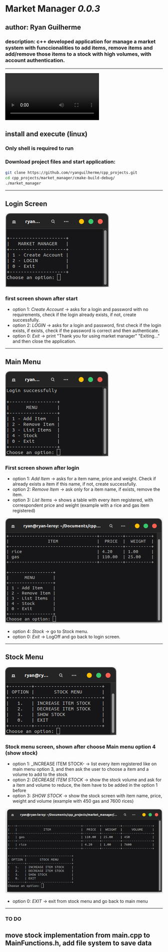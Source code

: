 # **Market Manager** _0.0.3_
## author: Ryan Guilherme

### description: c++ developed application for manage a market system with funccionalities to add items, remove items and add/remove those items to a stock with high volumes, with account authentication.
<hr>

![demo video](media/market_manager_demo.mp4)

## install and execute (linux)
### Only shell is required to run
### Download project files and start application:
```bash
git clone https://github.com/ryanguilherme/cpp_projects.git
cd cpp_projects/market_manager/cmake-build-debug/
./market_manager
```
<hr>

## **Login Screen**
![login screen](media/loginScreen.png)
### first screen shown after start
* option 1: _Create Account_ -> asks for a login and password with no requirements, check if the login already exists, if not, create successfully.
* option 2: _LOGIN_ -> asks for a login and password, first check if the login exists, if exists, check if the password is correct and then authenticate.
* option 0: _Exit_ -> print "Thank you for using market manager" "Exiting..." and then close the application.
<hr>

## **Main Menu**
![menu screen](media/mainMenu.png)
### First screen shown after login
* option 1: _Add Item_ -> asks for a item name, price and weight. Check if already exists a item if this name, if not, create successfully.
* option 2: _Remove Item_ -> ask only for a item name, if exists, remove the item.
* option 3: _List Items_ -> shows a table with every item registered, with correspondent price and weight (example with a rice and gas item registered)

![list items example](media/itemListScreen.png)
* option 4: _Stock_ -> go to Stock menu.
* option 0: _Exit_ -> LogOff and go back to login screen.
<hr>

## **Stock Menu**
![stock menu](media/stockMenuScreen.png)
### Stock menu screen, shown after choose **Main menu** option 4 (show stock)
* option 1: _INCREASE ITEM STOCK- -> list every item registered like on main menu option 3, and then ask the user to choose a item and a volume to add to the stock
* option 2: _DECREASE ITEM STOCK_ -> show the stock volume and ask for a item and volume to reduce, the item have to be added in the option 1 before
* option 3: _SHOW STOCK_ -> show the stock screen with item name, price, weight and volume (example with 450 gas and 7600 rices)

![show stock screen](media/showStockScreen.png)
* option 0: _EXIT_ -> exit from stock menu and go back to main menu
<hr>

### **TO DO**
## move stock implementation from main.cpp to MainFunctions.h, add file system to save data




